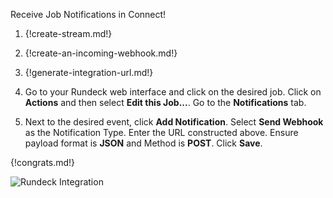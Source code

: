 Receive Job Notifications in Connect!

1. {!create-stream.md!}

1. {!create-an-incoming-webhook.md!}

1. {!generate-integration-url.md!}

1. Go to your Rundeck web interface and click on the desired job.
   Click on **Actions** and then select **Edit this Job...**.
   Go to the **Notifications** tab.

1. Next to the desired event, click **Add Notification**. Select
   **Send Webhook** as the Notification Type. Enter the URL constructed
   above. Ensure payload format is **JSON** and Method is **POST**.
   Click **Save**.

{!congrats.md!}

![Rundeck Integration](/static/images/integrations/rundeck/001.png)
